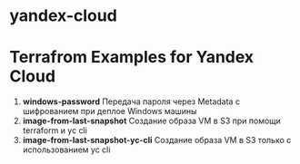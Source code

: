 # yandex-cloud
# Terrafrom Examples for Yandex Cloud  
1. **windows-password** Передача пароля через Metadata с шифрованием при деплое Windows машины  
2. **image-from-last-snapshot** Создание образа VM в S3 при помощи terraform и yc cli   
3. **image-from-last-snapshot-yc-cli** Создание образа VM в S3 только с использованием yc cli   
